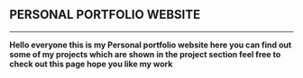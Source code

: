 ## PERSONAL PORTFOLIO WEBSITE

** **

**Hello everyone this is my Personal portfolio website here you can find out some of my projects which are shown in the project section feel free to check out this page hope you like my work**
